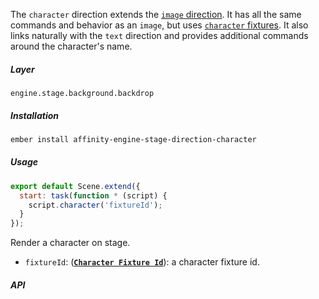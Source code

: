 The `character` direction extends the [`image` direction](/components/stage/directions/image). It has all the same commands and behavior as an `image`, but uses [`character` fixtures](/engine/fixtures/characters). It also links naturally with the `text` direction and provides additional commands around the character's name.

##### Layer

`engine.stage.background.backdrop`

##### Installation

```bash
ember install affinity-engine-stage-direction-character
```

##### Usage

```js
export default Scene.extend({
  start: task(function * (script) {
    script.character('fixtureId');
  }
});
```

Render a character on stage.

* `fixtureId`: (**[`Character Fixture Id`](/engine/fixtures/characters)**): a character fixture id.

##### API

